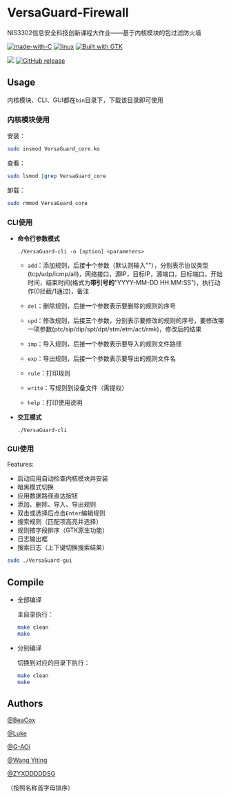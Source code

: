 # VersaGuard-Firewall
NIS3302信息安全科技创新课程大作业——基于内核模块的包过滤防火墙

[![made-with-C](https://img.shields.io/badge/Made%20with-C-blue?logo=C)](https://www.cprogramming.com/) [![linux](https://img.shields.io/badge/Platform-linux-blue?logo=linux)](https://www.linux.org/) [![Built with GTK](https://img.shields.io/badge/Built%20with-GTK-blue?logo=gtk)](https://www.gtk.org/)

[![](https://custom-icon-badges.demolab.com/github/languages/code-size/BeaCox/VersaGuard-Firewall?logo=file-code&logoColor=white)](https://github.com/BeaCox/VersaGuard-Firewall) [![GitHub release](https://img.shields.io/github/release/BeaCox/VersaGuard-Firewall.svg)](https://GitHub.com/BeaCox/VersaGuard-Firewall/releases/)

## Usage

内核模块、CLI、GUI都在`bin`目录下，下载该目录即可使用

### 内核模块使用

安装：

```bash
sudo insmod VersaGuard_core.ko
```

查看：

```bash
sudo lsmod |grep VersaGuard_core
```

卸载：

```bash
sudo rmmod VersaGuard_core
```

### CLI使用

- **命令行参数模式**

  ```shell
  ./VersaGuard-cli -o [option] <parameters>
  ```

  - `add`：添加规则，后接**十**个参数（默认则输入""），分别表示协议类型(tcp/udp/icmp/all)，网络接口，源IP，目标IP，源端口，目标端口，开始时间，结束时间(格式为**带引号的**"YYYY-MM-DD HH:MM:SS")，执行动作(0拦截/1通过)，备注

  - `del`：删除规则，后接**一**个参数表示要删除的规则的序号

  - `upd`：修改规则，后接**三**个参数，分别表示要修改的规则的序号，要修改哪一项参数(ptc/sip/dip/spt/dpt/stm/etm/act/rmk)，修改后的结果

  - `imp`：导入规则，后接**一**个参数表示要导入的规则文件路径

  - `exp`：导出规则，后接**一**个参数表示要导出的规则文件名

  - `rule`：打印规则

  - `write`：写规则到设备文件（需提权）

  - `help`：打印使用说明

- **交互模式**

  ```shell
  ./VersaGuard-cli
  ```
### GUI使用

Features:

+ 启动应用自动检查内核模块并安装
+ 暗黑模式切换
+ 应用数据路径直达按钮
+ 添加、删除、导入、导出规则
+ 双击或选择后点击`Enter`编辑规则
+ 搜索规则（匹配项高亮并选择）
+ 规则按字段排序（GTK原生功能）
+ 日志输出框
+ 搜索日志（上下键切换搜索结果）

```bash
sudo ./VersaGuard-gui
```

## Compile

+ 全部编译

  主目录执行：

  ```bash
  make clean
  make
  ```

+ 分别编译

  切换到对应的目录下执行：

  ```bash
  make clean
  make
  ```

## Authors

[@BeaCox](https://github.com/BeaCox)

[@Luke](https://github.com/YiboChen03)

[@G-AOi](https://github.com/G-AOi)

[@Wang Yiting](https://github.com/wytili)

[@ZYXDDDDDSG](https://github.com/ZYXDDDDDSG)

（按照名称首字母排序）
